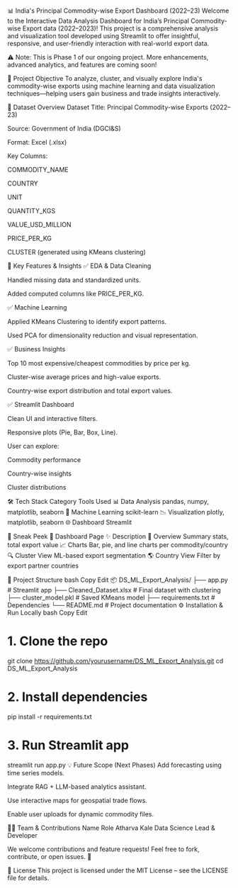 📊 India's Principal Commodity-wise Export Dashboard (2022–23)
Welcome to the Interactive Data Analysis Dashboard for India’s Principal Commodity-wise Export data (2022–2023)! This project is a comprehensive analysis and visualization tool developed using Streamlit to offer insightful, responsive, and user-friendly interaction with real-world export data.

⚠️ Note: This is Phase 1 of our ongoing project. More enhancements, advanced analytics, and features are coming soon!

🚀 Project Objective
To analyze, cluster, and visually explore India's commodity-wise exports using machine learning and data visualization techniques—helping users gain business and trade insights interactively.

📂 Dataset Overview
Dataset Title: Principal Commodity-wise Exports (2022–23)

Source: Government of India (DGCI&S)

Format: Excel (.xlsx)

Key Columns:

COMMODITY_NAME

COUNTRY

UNIT

QUANTITY_KGS

VALUE_USD_MILLION

PRICE_PER_KG

CLUSTER (generated using KMeans clustering)

🧠 Key Features & Insights
✅ EDA & Data Cleaning

Handled missing data and standardized units.

Added computed columns like PRICE_PER_KG.

✅ Machine Learning

Applied KMeans Clustering to identify export patterns.

Used PCA for dimensionality reduction and visual representation.

✅ Business Insights

Top 10 most expensive/cheapest commodities by price per kg.

Cluster-wise average prices and high-value exports.

Country-wise export distribution and total export values.

✅ Streamlit Dashboard

Clean UI and interactive filters.

Responsive plots (Pie, Bar, Box, Line).

User can explore:

Commodity performance

Country-wise insights

Cluster distributions

🛠️ Tech Stack
Category	Tools Used
📊 Data Analysis	pandas, numpy, matplotlib, seaborn
🤖 Machine Learning	scikit-learn
📉 Visualization	plotly, matplotlib, seaborn
🌐 Dashboard	Streamlit

📸 Sneak Peek
📍 Dashboard Page	✨ Description
📌 Overview	Summary stats, total export value
📈 Charts	Bar, pie, and line charts per commodity/country
🔍 Cluster View	ML-based export segmentation
🌎 Country View	Filter by export partner countries

📁 Project Structure
bash
Copy
Edit
📦 DS_ML_Export_Analysis/
├── app.py                 # Streamlit app
├── Cleaned_Dataset.xlsx   # Final dataset with clustering
├── cluster_model.pkl      # Saved KMeans model
├── requirements.txt       # Dependencies
└── README.md              # Project documentation
⚙️ Installation & Run Locally
bash
Copy
Edit
# 1. Clone the repo
git clone https://github.com/yourusername/DS_ML_Export_Analysis.git
cd DS_ML_Export_Analysis

# 2. Install dependencies
pip install -r requirements.txt

# 3. Run Streamlit app
streamlit run app.py
💡 Future Scope (Next Phases)
Add forecasting using time series models.

Integrate RAG + LLM-based analytics assistant.

Use interactive maps for geospatial trade flows.

Enable user uploads for dynamic commodity files.

🙋‍♂️ Team & Contributions
Name	Role
Atharva Kale	Data Science Lead & Developer

We welcome contributions and feature requests! Feel free to fork, contribute, or open issues. 💬

📃 License
This project is licensed under the MIT License – see the LICENSE file for details.
